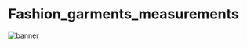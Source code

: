 # Fashion_garments_measurements
 
![banner](https://github.com/user-attachments/assets/097142d5-d665-49d2-a3aa-da1a79ba92d3)
